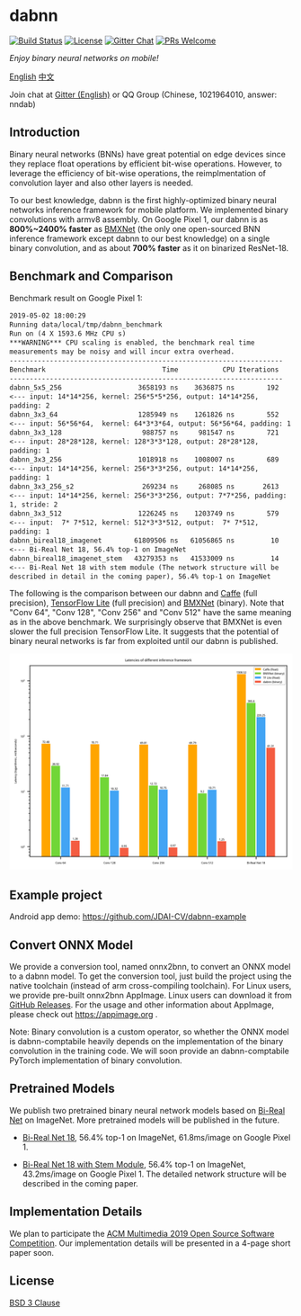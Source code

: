 # dabnn

[![Build Status](https://dev.azure.com/daquexian/dabnn/_apis/build/status/Android%20Build%20%26%20Test?branchName=master)](https://dev.azure.com/daquexian/dabnn/_build/latest?definitionId=2&branchName=master)
[![License](https://img.shields.io/badge/license-BSD--3--Clause-blue.svg)](LICENSE) 
[![Gitter Chat](https://img.shields.io/gitter/room/dabnn/dabnn.svg)](https://gitter.im/dabnn/dabnn)
[![PRs Welcome](https://img.shields.io/badge/PRs-welcome-brightgreen.svg)](https://github.com/JDAI-CV/dabnn/pulls)

*Enjoy binary neural networks on mobile!*

[English](README.md) [中文](README_CN.md)

Join chat at [Gitter (English)](https://gitter.im/dabnn/dabnn) or QQ Group (Chinese, 1021964010, answer: nndab)

## Introduction

Binary neural networks (BNNs) have great potential on edge devices since they replace float operations by efficient bit-wise operations. However, to leverage the efficiency of bit-wise operations, the reimplmentation of convolution layer and also other layers is needed. 

To our best knowledge, dabnn is the first highly-optimized binary neural networks inference framework for mobile platform. We implemented binary convolutions with armv8 assembly. On Google Pixel 1, our dabnn is as **800%~2400% faster** as [BMXNet](https://github.com/hpi-xnor/BMXNet) (the only one open-sourced BNN inference framework except dabnn to our best knowledge) on a single binary convolution, and as about **700% faster** as it on binarized ResNet-18.

## Benchmark and Comparison

Benchmark result on Google Pixel 1:

```
2019-05-02 18:00:29
Running data/local/tmp/dabnn_benchmark
Run on (4 X 1593.6 MHz CPU s)
***WARNING*** CPU scaling is enabled, the benchmark real time measurements may be noisy and will incur extra overhead.
--------------------------------------------------------------------
Benchmark                             Time           CPU Iterations
--------------------------------------------------------------------
dabnn_5x5_256                   3658193 ns    3636875 ns        192     <--- input: 14*14*256, kernel: 256*5*5*256, output: 14*14*256, padding: 2
dabnn_3x3_64                    1285949 ns    1261826 ns        552     <--- input: 56*56*64,  kernel: 64*3*3*64, output: 56*56*64, padding: 1
dabnn_3x3_128                    988757 ns     981547 ns        721     <--- input: 28*28*128, kernel: 128*3*3*128, output: 28*28*128, padding: 1
dabnn_3x3_256                   1018918 ns    1008007 ns        689     <--- input: 14*14*256, kernel: 256*3*3*256, output: 14*14*256, padding: 1
dabnn_3x3_256_s2                 269234 ns     268085 ns       2613     <--- input: 14*14*256, kernel: 256*3*3*256, output: 7*7*256, padding: 1, stride: 2
dabnn_3x3_512                   1226245 ns    1203749 ns        579     <--- input:  7* 7*512, kernel: 512*3*3*512, output:  7* 7*512, padding: 1
dabnn_bireal18_imagenet        61809506 ns   61056865 ns         10     <--- Bi-Real Net 18, 56.4% top-1 on ImageNet
dabnn_bireal18_imagenet_stem   43279353 ns   41533009 ns         14     <--- Bi-Real Net 18 with stem module (The network structure will be described in detail in the coming paper), 56.4% top-1 on ImageNet
```

The following is the comparison between our dabnn and [Caffe](http://caffe.berkeleyvision.org) (full precision), [TensorFlow Lite](https://www.tensorflow.org/lite) (full precision) and [BMXNet](https://github.com/hpi-xnor/BMXNet) (binary). Note that "Conv 64", "Conv 128", "Conv 256" and "Conv 512" have the same meaning as in the above benchmark. We surprisingly observe that BMXNet is even slower the full precision TensorFlow Lite. It suggests that the potential of binary neural networks is far from exploited until our dabnn is published.

![Comparison](images/comparison_en.png)

## Example project

Android app demo: https://github.com/JDAI-CV/dabnn-example

## Convert ONNX Model

We provide a conversion tool, named onnx2bnn, to convert an ONNX model to a dabnn model. To get the conversion tool, just build the project using the native toolchain (instead of arm cross-compiling toolchain). For Linux users, we provide pre-built onnx2bnn AppImage. Linux users can download it from [GitHub Releases](https://github.com/JDAI-CV/dabnn/releases). For the usage and other information about AppImage, please check out https://appimage.org .

Note: Binary convolution is a custom operator, so whether the ONNX model is dabnn-comptabile heavily depends on the implementation of the binary convolution in the training code. We will soon provide an dabnn-comptabile PyTorch implementation of binary convolution.

## Pretrained Models

We publish two pretrained binary neural network models based on [Bi-Real Net](https://arxiv.org/abs/1808.00278) on ImageNet. More pretrained models will be published in the future.

* [Bi-Real Net 18](https://drive.google.com/uc?export=download&id=1Oau5CtFR9nWXmlBBU47Jg5ypMiIEMtvo), 56.4% top-1 on ImageNet, 61.8ms/image on Google Pixel 1.

* [Bi-Real Net 18 with Stem Module](https://drive.google.com/uc?export=download&id=1ArsirMdbtJ9lvHSjc1hkQ7dIXDKh-D1t), 56.4% top-1 on ImageNet, 43.2ms/image on Google Pixel 1. The detailed network structure will be described in the coming paper.

## Implementation Details

We plan to participate the [ACM Multimedia 2019 Open Source Software Competition](https://www.acmmm.org/2019/call-for-open-source-software-competition/). Our implementation details will be presented in a 4-page short paper soon.

## License

[BSD 3 Clause](LICENSE)
